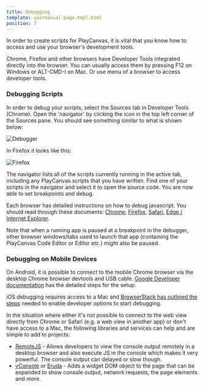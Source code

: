 ```yaml
---
title: Debugging
template: usermanual-page.tmpl.html
position: 7
---
```


In order to create scripts for PlayCanvas, it is vital that you know how to access and use your browser's development tools.

Chrome, Firefox and other browsers have Developer Tools integrated directly into the browser. You can usually access them by pressing F12 on Windows or ALT-CMD-I on Mac. Or use menu of a browser to access developer tools.

### Debugging Scripts

In order to debug your scripts, select the Sources tab in Developer Tools (Chrome). Open the 'navigator' by clicking the icon in the top left corner of the Sources pane. You should see something similar to what is shown below:

![Debugger][1]

In Firefox it looks like this:

![Firefox][2]

The navigator lists all of the scripts currently running in the active tab, including any PlayCanvas scripts that you have written. Find one of your scripts in the navigator and select it to open the source code. You are now able to set breakpoints and debug.

Each browser has detailed instructions on how to debug javascript. You should read through these documents: [Chrome][3], [Firefox][4], [Safari][5], [Edge / Internet Explorer][6].

<div class="alert alert-info">
Note that when a running app is paused at a breakpoint in the debugger, other browser windows/tabs used to launch that app (containing the PlayCanvas Code Editor or Editor etc.) might also be paused.
</div>

### Debugging on Mobile Devices

On Android, it is possible to connect to the mobile Chrome browser via the desktop Chrome browser devtools and USB cable. [Google Developer documentation][7] has the detailed steps for the setup.

iOS debugging requires access to a Mac and [BrowserStack has outlined the steps][8] needed to enable developer options to start debugging.

In the situation where either it's not possible to connect to the web view directly from Chrome or Safari (e.g. a web view in another app) or don't have access to a Mac, the following libraries and services can help and are simple to add to projects:

* [RemoteJS][9] - Allows developers to view the console output remotely in a desktop browser and also execute JS in the console which makes it very powerful. The console output can delayed or slow though.
* [vConsole][10] or [Eruda][11] - Adds a widget DOM object to the page that can be expanded to show console output, network requests, the page elements and more.



[1]: /images/user-manual/scripting/debugger-chrome.jpg
[2]: /images/user-manual/scripting/debugger-firefox.jpg
[3]: https://developers.google.com/web/tools/chrome-devtools/javascript
[4]: https://developer.mozilla.org/en-US/docs/Tools/Debugger
[5]: https://developer.apple.com/safari/tools/
[6]: https://docs.microsoft.com/en-us/microsoft-edge/devtools-guide/debugger
[7]: https://developer.chrome.com/docs/devtools/remote-debugging/
[8]: https://www.browserstack.com/guide/how-to-debug-on-iphone
[9]: https://remotejs.com/
[10]: https://github.com/Tencent/vConsole
[11]: https://github.com/liriliri/eruda
